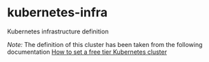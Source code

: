 # kubernetes-infra
Kubernetes infrastructure definition

*Note:* The definition of this cluster has been taken from the following documentation [How to set a free tier Kubernetes cluster](https://www.linkedin.com/pulse/setting-up-kubernetes-cluster-aws-free-cost-surendu-suresh/)